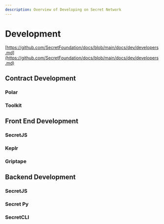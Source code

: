 ```yaml
---
description: Overview of Developing on Secret Network
---
```


# Development

[https://github.com/SecretFoundation/docs/blob/main/docs/dev/developers.md](https://github.com/SecretFoundation/docs/blob/main/docs/dev/developers.md)



## Contract Development&#x20;

### Polar&#x20;

### Toolkit

## Front End Development

### SecretJS

### Keplr

### Griptape

## Backend Development

### SecretJS

### Secret Py&#x20;

### SecretCLI
